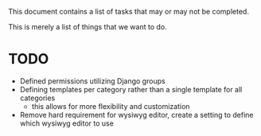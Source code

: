 This document contains a list of tasks that may or may not be completed.

This is merely a list of things that we want to do.

# TODO
- Defined permissions utilizing Django groups
- Defining templates per category rather than a single template for all categories
  - this allows for more flexibility and customization
- Remove hard requirement for wysiwyg editor, create a setting to define which wysiwyg editor to use
